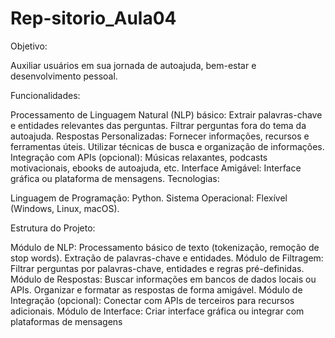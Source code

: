 # Rep-sitorio_Aula04

Objetivo:

Auxiliar usuários em sua jornada de autoajuda, bem-estar e desenvolvimento pessoal.

Funcionalidades:

Processamento de Linguagem Natural (NLP) básico:
Extrair palavras-chave e entidades relevantes das perguntas.
Filtrar perguntas fora do tema da autoajuda.
Respostas Personalizadas:
Fornecer informações, recursos e ferramentas úteis.
Utilizar técnicas de busca e organização de informações.
Integração com APIs (opcional):
Músicas relaxantes, podcasts motivacionais, ebooks de autoajuda, etc.
Interface Amigável:
Interface gráfica ou plataforma de mensagens.
Tecnologias:

Linguagem de Programação: Python.
Sistema Operacional: Flexível (Windows, Linux, macOS).

Estrutura do Projeto:

Módulo de NLP:
Processamento básico de texto (tokenização, remoção de stop words).
Extração de palavras-chave e entidades.
Módulo de Filtragem:
Filtrar perguntas por palavras-chave, entidades e regras pré-definidas.
Módulo de Respostas:
Buscar informações em bancos de dados locais ou APIs.
Organizar e formatar as respostas de forma amigável.
Módulo de Integração (opcional):
Conectar com APIs de terceiros para recursos adicionais.
Módulo de Interface:
Criar interface gráfica ou integrar com plataformas de mensagens
